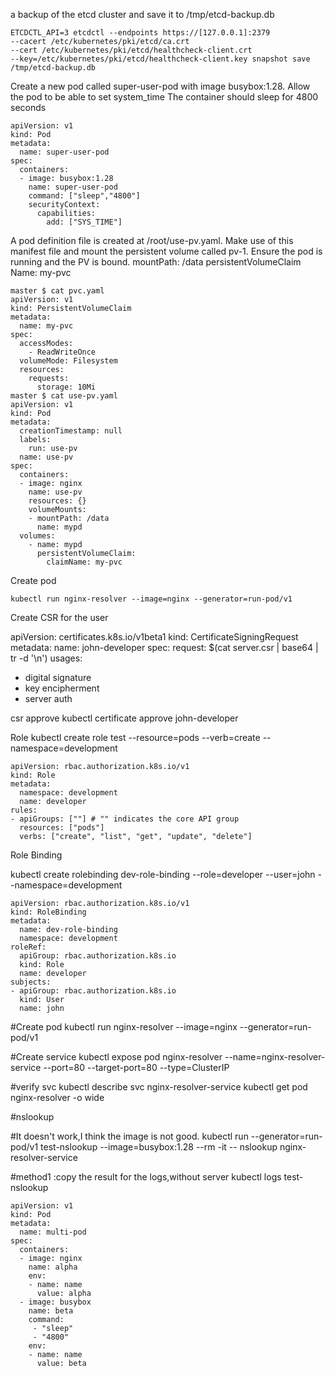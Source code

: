 
 a backup of the etcd cluster and save it to /tmp/etcd-backup.db
 
 ```
ETCDCTL_API=3 etcdctl --endpoints https://[127.0.0.1]:2379 
--cacert /etc/kubernetes/pki/etcd/ca.crt 
--cert /etc/kubernetes/pki/etcd/healthcheck-client.crt 
--key=/etc/kubernetes/pki/etcd/healthcheck-client.key snapshot save /tmp/etcd-backup.db
```

Create a new pod called super-user-pod with image busybox:1.28. Allow the pod to be able to set system_time
The container should sleep for 4800 seconds

```
apiVersion: v1
kind: Pod
metadata:
  name: super-user-pod
spec:
  containers:
  - image: busybox:1.28
    name: super-user-pod
    command: ["sleep","4800"]
    securityContext:
      capabilities:
        add: ["SYS_TIME"]
```        


A pod definition file is created at /root/use-pv.yaml. Make use of this manifest file and mount the persistent volume called pv-1. Ensure the pod is running and the PV is bound.
mountPath: /data persistentVolumeClaim Name: my-pvc
```
master $ cat pvc.yaml
apiVersion: v1
kind: PersistentVolumeClaim
metadata:
  name: my-pvc
spec:
  accessModes:
    - ReadWriteOnce
  volumeMode: Filesystem
  resources:
    requests:
      storage: 10Mi
master $ cat use-pv.yaml
apiVersion: v1
kind: Pod
metadata:
  creationTimestamp: null
  labels:
    run: use-pv
  name: use-pv
spec:
  containers:
  - image: nginx
    name: use-pv
    resources: {}
    volumeMounts:
    - mountPath: /data
      name: mypd
  volumes:
    - name: mypd
      persistentVolumeClaim:
        claimName: my-pvc
```
        
        

Create pod

```
kubectl run nginx-resolver --image=nginx --generator=run-pod/v1        
```

Create CSR for the user

apiVersion: certificates.k8s.io/v1beta1
kind: CertificateSigningRequest
metadata:
  name: john-developer
spec:
  request: $(cat server.csr | base64 | tr -d '\n')
  usages:
  - digital signature
  - key encipherment
  - server auth


csr approve 
kubectl certificate approve john-developer





Role
kubectl create role test --resource=pods --verb=create   --namespace=development

```
apiVersion: rbac.authorization.k8s.io/v1
kind: Role
metadata:
  namespace: development
  name: developer
rules:
- apiGroups: [""] # "" indicates the core API group
  resources: ["pods"]
  verbs: ["create", "list", "get", "update", "delete"]
```

Role Binding


kubectl create rolebinding dev-role-binding --role=developer --user=john --namespace=development

```
apiVersion: rbac.authorization.k8s.io/v1
kind: RoleBinding
metadata:
  name: dev-role-binding
  namespace: development
roleRef:
  apiGroup: rbac.authorization.k8s.io
  kind: Role
  name: developer
subjects:
- apiGroup: rbac.authorization.k8s.io
  kind: User
  name: john
  ```



#Create pod
kubectl run nginx-resolver --image=nginx --generator=run-pod/v1

#Create service 
kubectl expose pod nginx-resolver --name=nginx-resolver-service  --port=80 --target-port=80 --type=ClusterIP

#verify svc
kubectl describe svc nginx-resolver-service
kubectl get pod nginx-resolver -o wide

#nslookup 

#It doesn't work,I think the image is not good.
kubectl run --generator=run-pod/v1 test-nslookup --image=busybox:1.28 --rm -it -- nslookup nginx-resolver-service

#method1 :copy the result for the logs,without server
kubectl logs test-nslookup







```
apiVersion: v1
kind: Pod
metadata:
  name: multi-pod
spec:
  containers:
  - image: nginx
    name: alpha
    env:
    - name: name
      value: alpha
  - image: busybox
    name: beta
    command:
     - "sleep"
     - "4800"
    env:
    - name: name
      value: beta
 ```
